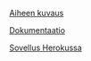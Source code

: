 [Aiheen kuvaus](https://advancedkittenry.github.io/suunnittelu_ja_tyoymparisto/aiheet/Tavaranvaihto.html)

[Dokumentaatio](https://github.com/avrj/tsoha-tavaranvaihto/tree/master/doc/dokumentaatio.pdf)

[Sovellus Herokussa](http://tsoha-tavaranvaihto.herokuapp.com/)
